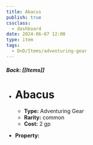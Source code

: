 ```yaml
---
title: Abacus
publish: true
cssclass:
  - dashboard
date: 2024-06-07 12:00
type: item
tags:
  - DnD/Items/adventuring-gear
---
```


##### Back: [[Items]]

- # Abacus

    - **Type:** Adventuring Gear
    - **Rarity:** common
    - **Cost:** 2 gp
- **Property:** 




